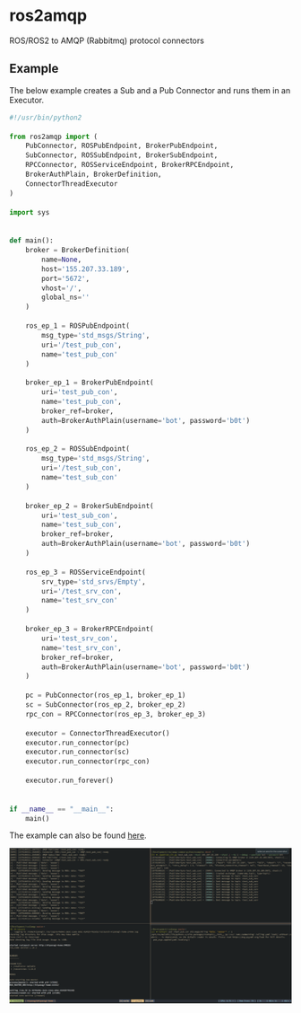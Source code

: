 # ros2amqp
ROS/ROS2 to AMQP (Rabbitmq) protocol connectors

## Example

The below example creates a Sub and a Pub Connector and runs them in
an Executor.

```python
#!/usr/bin/python2

from ros2amqp import (
    PubConnector, ROSPubEndpoint, BrokerPubEndpoint,
    SubConnector, ROSSubEndpoint, BrokerSubEndpoint,
    RPCConnector, ROSServiceEndpoint, BrokerRPCEndpoint,
    BrokerAuthPlain, BrokerDefinition,
    ConnectorThreadExecutor
)

import sys


def main():
    broker = BrokerDefinition(
        name=None,
        host='155.207.33.189',
        port='5672',
        vhost='/',
        global_ns=''
    )

    ros_ep_1 = ROSPubEndpoint(
        msg_type='std_msgs/String',
        uri='/test_pub_con',
        name='test_pub_con'
    )

    broker_ep_1 = BrokerPubEndpoint(
        uri='test_pub_con',
        name='test_pub_con',
        broker_ref=broker,
        auth=BrokerAuthPlain(username='bot', password='b0t')
    )

    ros_ep_2 = ROSSubEndpoint(
        msg_type='std_msgs/String',
        uri='/test_sub_con',
        name='test_sub_con'
    )

    broker_ep_2 = BrokerSubEndpoint(
        uri='test_sub_con',
        name='test_sub_con',
        broker_ref=broker,
        auth=BrokerAuthPlain(username='bot', password='b0t')
    )

    ros_ep_3 = ROSServiceEndpoint(
        srv_type='std_srvs/Empty',
        uri='/test_srv_con',
        name='test_srv_con'
    )

    broker_ep_3 = BrokerRPCEndpoint(
        uri='test_srv_con',
        name='test_srv_con',
        broker_ref=broker,
        auth=BrokerAuthPlain(username='bot', password='b0t')
    )

    pc = PubConnector(ros_ep_1, broker_ep_1)
    sc = SubConnector(ros_ep_2, broker_ep_2)
    rpc_con = RPCConnector(ros_ep_3, broker_ep_3)

    executor = ConnectorThreadExecutor()
    executor.run_connector(pc)
    executor.run_connector(sc)
    executor.run_connector(rpc_con)

    executor.run_forever()


if __name__ == "__main__":
    main()
```

The example can also be found [here](https://github.com/klpanagi/ros2amqp/blob/master/examples/executor.py).


![executor](docs/images/executor.png)
